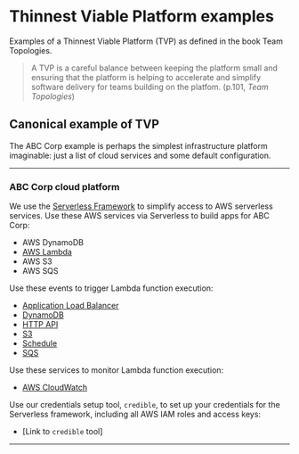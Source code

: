 # Thinnest Viable Platform examples

Examples of a Thinnest Viable Platform (TVP) as defined in the book Team Topologies. 

> A TVP is a careful balance between keeping the platform small and ensuring that the platform is helping to accelerate and simplify software delivery  for teams building on the platfom. (p.101, _Team Topologies_)

## Canonical example of TVP

The ABC Corp example is perhaps the simplest infrastructure platform imaginable: just a list of cloud services and some default configuration.

---

### ABC Corp cloud platform

We use the [Serverless Framework](https://www.serverless.com/) to simplify access to AWS serverless services. Use these AWS services via Serverless to build apps for ABC Corp:

* AWS DynamoDB
* [AWS Lambda](https://www.serverless.com/aws-lambda)
* AWS S3
* AWS SQS

Use these events to trigger Lambda function execution:

* [Application Load Balancer](https://www.serverless.com/framework/docs/providers/aws/events/alb/)
* [DynamoDB](https://www.serverless.com/framework/docs/providers/aws/events/streams/)
* [HTTP API](https://www.serverless.com/framework/docs/providers/aws/events/http-api/)
* [S3](https://www.serverless.com/framework/docs/providers/aws/events/s3/)
* [Schedule](https://www.serverless.com/framework/docs/providers/aws/events/schedule/)
* [SQS](https://www.serverless.com/framework/docs/providers/aws/events/sqs/)

Use these services to monitor Lambda function execution:

* [AWS CloudWatch](https://docs.aws.amazon.com/AmazonCloudWatch/latest/monitoring/AlarmThatSendsEmail.html)

Use our credentials setup tool, `credible`, to set up your credentials for the Serverless framework, including all AWS IAM roles and access keys:

* [Link to `credible` tool]

---
